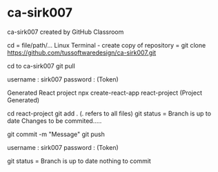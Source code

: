 # ca-sirk007
ca-sirk007 created by GitHub Classroom

cd = file/path/...
Linux Terminal - create copy of repository = git clone https://github.com/tussoftwaredesign/ca-sirk007.git

cd to ca-sirk007
git pull

username : sirk007
password : (Token)

Generated React project npx create-react-app react-project
(Project Generated)

cd react-project
git add . (. refers to all files)
git status = Branch is up to date
Changes to be commited.....

git commit -m "Message"
git push

username : sirk007
password : (Token)

git status = Branch is up to date nothing to commit

